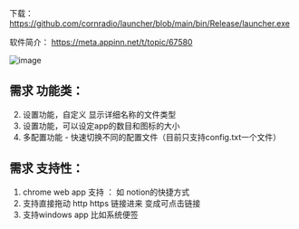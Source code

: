 下载： https://github.com/cornradio/launcher/blob/main/bin/Release/launcher.exe

软件简介： https://meta.appinn.net/t/topic/67580

![image](https://github.com/user-attachments/assets/b9b472c2-1db0-43d2-bd8e-6bd99bc67680)

## 需求 功能类：
2. 设置功能，自定义 显示详细名称的文件类型
3. 设置功能，可以设定app的数目和图标的大小
4. 多配置功能 - 快速切换不同的配置文件（目前只支持config.txt一个文件）
## 需求 支持性：
1. chrome web app 支持 ： 如 notion的快捷方式
6. 支持直接拖动 http https 链接进来 变成可点击链接
5. 支持windows app 比如系统便签
